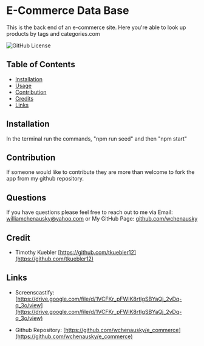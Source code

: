 # E-Commerce Data Base

This is the back end of an e-commerce site. Here you're able to look up products by tags and categories.com

![GitHub License](https://img.shields.io/badge/license-MIT-blue.svg) <br>

## Table of Contents

- [Installation](#Installation)
- [Usage](#usage)
- [Contribution](#Contribution)
- [Credits](#Credits)
- [Links](#Links)

## Installation

In the terminal run the commands, "npm run seed" and then "npm start"

## Contribution

If someone would like to contribute they are more than welcome to fork the app from my github repository.

## Questions

If you have questions please feel free to reach out to me via
Email: [williamchenausky@yahoo.com](williamchenausky@yahoo.com)
or
My GitHub Page: [github.com/wchenausky](github.com/wchenausky)

## Credit

- Timothy Kuebler [https://github.com/tkuebler12](https://github.com/tkuebler12)

## Links

- Screenscastify: [https://drive.google.com/file/d/1VCFKr_pFWIK8rtIgSBYaQj_2vDq-q_3o/view](https://drive.google.com/file/d/1VCFKr_pFWIK8rtIgSBYaQj_2vDq-q_3o/view)

- Github Repository: [https://github.com/wchenausky/e_commerce](https://github.com/wchenausky/e_commerce)
